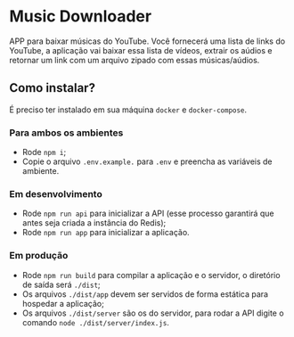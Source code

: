 # Music Downloader

APP para baixar músicas do YouTube. Você fornecerá uma lista de links do YouTube, a aplicação vai baixar essa lista de vídeos, extrair os aúdios e retornar um link com um arquivo zipado com essas músicas/aúdios.

## Como instalar?

É preciso ter instalado em sua máquina `docker` e `docker-compose`.

### Para ambos os ambientes

- Rode `npm i`;
- Copie o arquivo `.env.example.` para `.env` e preencha as variáveis de ambiente.

### Em desenvolvimento

- Rode `npm run api` para inicializar a API (esse processo garantirá que antes seja criada a instância do Redis);
- Rode `npm run app` para inicializar a aplicação.

### Em produção

- Rode `npm run build` para compilar a aplicação e o servidor, o diretório de saída será `./dist`;
- Os arquivos `./dist/app` devem ser servidos de forma estática para hospedar a aplicação;
- Os arquivos `./dist/server` são os do servidor, para rodar a API digite o comando `node ./dist/server/index.js`.
